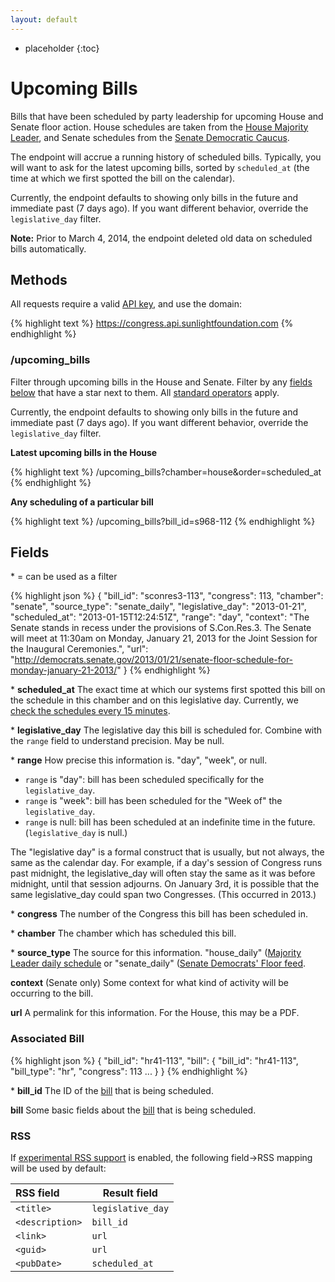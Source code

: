 ```yaml
---
layout: default
---
```



* placeholder
{:toc}

# Upcoming Bills

Bills that have been scheduled by party leadership for upcoming House and Senate floor action. House schedules are taken from the [House Majority Leader](http://majorityleader.gov/), and Senate schedules from the [Senate Democratic Caucus](http://democrats.senate.gov/).

The endpoint will accrue a running history of scheduled bills. Typically, you will want to ask for the latest upcoming bills, sorted by `scheduled_at` (the time at which we first spotted the bill on the calendar).

Currently, the endpoint defaults to showing only bills in the future and immediate past (7 days ago). If you want different behavior, override the `legislative_day` filter.

**Note:** Prior to March 4, 2014, the endpoint deleted old data on scheduled bills automatically.

## Methods

All requests require a valid [API key](index.html#parameters/api-key), and use the domain:

{% highlight text %}
https://congress.api.sunlightfoundation.com
{% endhighlight %}

### /upcoming_bills

Filter through upcoming bills in the House and Senate. Filter by any [fields below](#fields) that have a star next to them. All [standard operators](index.html#parameters/operators) apply.

Currently, the endpoint defaults to showing only bills in the future and immediate past (7 days ago). If you want different behavior, override the `legislative_day` filter.

**Latest upcoming bills in the House**

{% highlight text %}
/upcoming_bills?chamber=house&order=scheduled_at
{% endhighlight %}

**Any scheduling of a particular bill**

{% highlight text %}
/upcoming_bills?bill_id=s968-112
{% endhighlight %}

## Fields

\* = can be used as a filter

{% highlight json %}
{
  "bill_id": "sconres3-113",
  "congress": 113,
  "chamber": "senate",
  "source_type": "senate_daily",
  "legislative_day": "2013-01-21",
  "scheduled_at": "2013-01-15T12:24:51Z",
  "range": "day",
  "context": "The Senate stands in recess under the provisions of S.Con.Res.3.  The Senate will meet at 11:30am on Monday, January 21, 2013 for the Joint Session for the Inaugural Ceremonies.",
  "url": "http://democrats.senate.gov/2013/01/21/senate-floor-schedule-for-monday-january-21-2013/"
}
{% endhighlight %}

\* **scheduled_at**
The exact time at which our systems first spotted this bill on the schedule in this chamber and on this legislative day. Currently, we [check the schedules every 15 minutes](https://github.com/sunlightlabs/congress/blob/master/config/cron/production.crontab).

\* **legislative_day**
The legislative day this bill is scheduled for. Combine with the `range` field to understand precision. May be null.

\* **range**
How precise this information is. "day", "week", or null.

* `range` is "day": bill has been scheduled specifically for the `legislative_day`.
* `range` is "week": bill has been scheduled for the "Week of" the `legislative_day`.
* `range` is null: bill has been scheduled at an indefinite time in the future. (`legislative_day` is null.)

The "legislative day" is a formal construct that is usually, but not always, the same as the calendar day. For example, if a day's session of Congress runs past midnight, the legislative_day will often stay the same as it was before midnight, until that session adjourns. On January 3rd, it is possible that the same legislative_day could span two Congresses. (This occurred in 2013.)

\* **congress**
The number of the Congress this bill has been scheduled in.

\* **chamber**
The chamber which has scheduled this bill.

\* **source_type**
The source for this information. "house_daily" ([Majority Leader daily schedule](http://majorityleader.gov/floor/daily.html) or "senate_daily" ([Senate Democrats' Floor feed](http://democrats.senate.gov/floor/).

**context**
(Senate only) Some context for what kind of activity will be occurring to the bill.

**url**
A permalink for this information. For the House, this may be a PDF.

### Associated Bill

{% highlight json %}
{
  "bill_id": "hr41-113",
  "bill": {
    "bill_id": "hr41-113",
    "bill_type": "hr",
    "congress": 113
    ...
  }
}
{% endhighlight %}

\* **bill_id**
The ID of the [bill](bills.html) that is being scheduled.

**bill**
Some basic fields about the [bill](bills.html) that is being scheduled.

### RSS

If [experimental RSS support](/#rss-support-experimental) is enabled, the following field->RSS mapping will be used by default:

RSS field | Result field
|:--------------|-------------------|
`<title>` | `legislative_day`
`<description>` | `bill_id`
`<link>` | `url`
`<guid>` | `url`
`<pubDate>` | `scheduled_at`